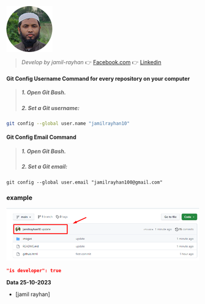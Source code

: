 ![jamil rayhan](/images/jamil.png)
> *Develop by jamil-rayhan* 
> 👉 [Facebook.com](https://www.facebook.com/jamil.rayhan100)
> 👉 [Linkedin](https://www.linkedin.com/in/jamilrayhan10/)
 

#### Git Config Username Command for every repository on your computer

> #####  1. Open Git Bash.
> #####  2. Set a Git username:
```bash
git config --global user.name "jamilrayhan10"
```
#### Git Config Email Command

> #####  1. Open Git Bash.
> #####  2. Set a Git email:
```
git config --global user.email "jamilrayhan100@gmail.com"
```

### example 
![user-name](/images/github-usernam-light.png)


```json
"is developer": true
```
**Data 25-10-2023**
* [jamil rayhan]